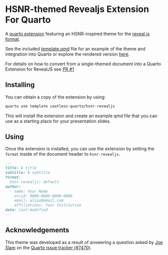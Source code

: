 # HSNR-themed Revealjs Extension For Quarto

A [quarto extension](https://quarto.org/docs/extensions/) featuring an HSNR-inspired theme for the [reveal.js format](https://quarto.org/docs/presentations/revealjs/).

See the included [template.qmd](template.qmd) file for an example of the theme and integration into Quarto or explore the rendered version [here](http://quarto.thecoatlessprofessor.com/hsnr-revealjs/).

For details on how to convert from a single-themed document into a Quarto Extension for RevealJS see [PR #1](https://github.com/coatless-quarto/hsnr-revealjs/pull/1)

## Installing

You can obtain a copy of the extension by using:

```bash
quarto use template coatless-quarto/hsnr-revealjs
```

This will install the extension and create an example qmd file that
you can use as a starting place for your presentation slides.

## Using

Once the extension is installed, you can use the extension by setting the `format` inside of the document header to `hsnr-revealjs`.

```markdown
---
title: A title
subtitle: A subtitle
format:
  hsnr-revealjs: default
author:
  - name: Your Name
    orcid: 0000-0000-0000-0000
    email: alias@email.com
    affiliations: Your Institution
date: last-modified
---
```

## Acknowledgements

This theme was developed as a result of answering a question asked by [Joe Slam](https://github.com/produnis) on the [Quarto issue tracker (#7470)](https://github.com/quarto-dev/quarto-cli/issues/7470#issuecomment-1875929330).

